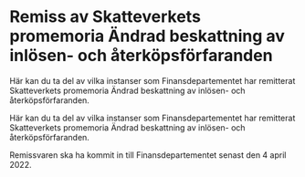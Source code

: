 # Remiss av Skatteverkets promemoria Ändrad beskattning av inlösen- och återköpsförfaranden

Här kan du ta del av vilka instanser som Finansdepartementet har remitterat Skatteverkets promemoria Ändrad beskattning av inlösen- och återköpsförfaranden.

Här kan du ta del av vilka instanser som Finansdepartementet har remitterat Skatteverkets promemoria Ändrad beskattning av inlösen- och återköpsförfaranden.

Remissvaren ska ha kommit in till Finansdepartementet senast den 4 april 2022.
